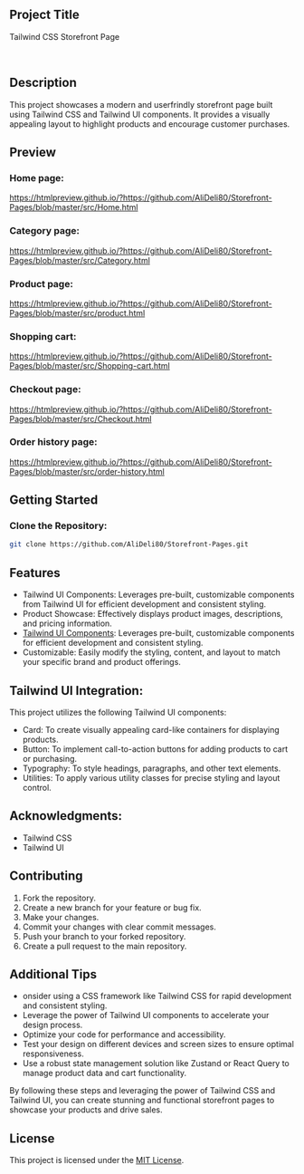 ## Project Title

Tailwind CSS Storefront Page

<br>

## Description

This project showcases a modern and userfrindly storefront page built using Tailwind CSS and Tailwind UI components. It provides a visually appealing layout to highlight products and encourage customer purchases.

## Preview

### Home page:
https://htmlpreview.github.io/?https://github.com/AliDeli80/Storefront-Pages/blob/master/src/Home.html

### Category page:
https://htmlpreview.github.io/?https://github.com/AliDeli80/Storefront-Pages/blob/master/src/Category.html

### Product page:
https://htmlpreview.github.io/?https://github.com/AliDeli80/Storefront-Pages/blob/master/src/product.html

### Shopping cart:
https://htmlpreview.github.io/?https://github.com/AliDeli80/Storefront-Pages/blob/master/src/Shopping-cart.html

### Checkout page:
https://htmlpreview.github.io/?https://github.com/AliDeli80/Storefront-Pages/blob/master/src/Checkout.html

### Order history page:
https://htmlpreview.github.io/?https://github.com/AliDeli80/Storefront-Pages/blob/master/src/order-history.html

## Getting Started

### Clone the Repository:

  ```sh
  git clone https://github.com/AliDeli80/Storefront-Pages.git
  ```

## Features

- Tailwind UI Components: Leverages pre-built, customizable components from Tailwind UI for efficient development and consistent styling.
- Product Showcase: Effectively displays product images, descriptions, and pricing information.
- [Tailwind UI Components](https://tailwindui.com/?ref=top): Leverages pre-built, customizable components for efficient development and consistent styling.
- Customizable: Easily modify the styling, content, and layout to match your specific brand and product offerings.

## Tailwind UI Integration:

This project utilizes the following Tailwind UI components:

- Card: To create visually appealing card-like containers for displaying products.
- Button: To implement call-to-action buttons for adding products to cart or purchasing.
- Typography: To style headings, paragraphs, and other text elements.
- Utilities: To apply various utility classes for precise styling and layout control.

## Acknowledgments:

- Tailwind CSS
- Tailwind UI

## Contributing
1.  Fork the repository.
2.  Create a new branch for your feature or bug fix.
3.  Make your changes.
4.  Commit your changes with clear commit messages.
5.  Push your branch to your forked repository.
6.  Create a pull request to the main repository.   

## Additional Tips

- onsider using a CSS framework like Tailwind CSS for rapid development and consistent styling.
- Leverage the power of Tailwind UI components to accelerate your design process.
- Optimize your code for performance and accessibility.
- Test your design on different devices and screen sizes to ensure optimal responsiveness.
- Use a robust state management solution like Zustand or React Query to manage product data and cart functionality.

By following these steps and leveraging the power of Tailwind CSS and Tailwind UI, you can create stunning and functional storefront pages to showcase your products and drive sales.

## License

This project is licensed under the [MIT License](LICENSE).
